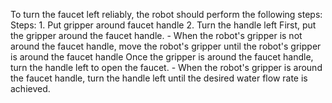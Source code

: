 To turn the faucet left reliably, the robot should perform the following steps:
    Steps:  1. Put gripper around faucet handle  2. Turn the handle left
    First, put the gripper around the faucet handle.
    - When the robot's gripper is not around the faucet handle, move the robot's gripper until the robot's gripper is around the faucet handle
    Once the gripper is around the faucet handle, turn the handle left to open the faucet.
    - When the robot's gripper is around the faucet handle, turn the handle left until the desired water flow rate is achieved.